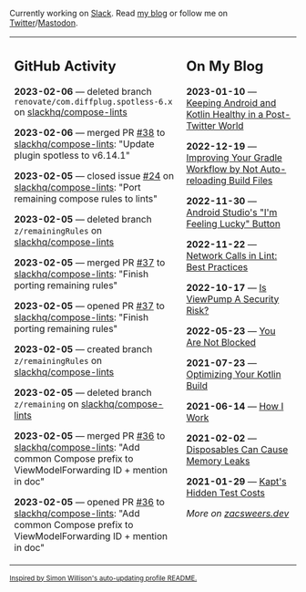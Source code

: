Currently working on [Slack](https://slack.com/). Read [my blog](https://zacsweers.dev/) or follow me on [Twitter](https://twitter.com/ZacSweers)/[Mastodon](https://hachyderm.io/@ZacSweers).

<table><tr><td valign="top" width="60%">

## GitHub Activity
<!-- githubActivity starts -->
**2023-02-06** — deleted branch `renovate/com.diffplug.spotless-6.x` on [slackhq/compose-lints](https://github.com/slackhq/compose-lints)

**2023-02-06** — merged PR [#38](https://github.com/slackhq/compose-lints/pull/38) to [slackhq/compose-lints](https://github.com/slackhq/compose-lints): "Update plugin spotless to v6.14.1"

**2023-02-05** — closed issue [#24](https://github.com/slackhq/compose-lints/issues/24) on [slackhq/compose-lints](https://github.com/slackhq/compose-lints): "Port remaining compose rules to lints"

**2023-02-05** — deleted branch `z/remainingRules` on [slackhq/compose-lints](https://github.com/slackhq/compose-lints)

**2023-02-05** — merged PR [#37](https://github.com/slackhq/compose-lints/pull/37) to [slackhq/compose-lints](https://github.com/slackhq/compose-lints): "Finish porting remaining rules"

**2023-02-05** — opened PR [#37](https://github.com/slackhq/compose-lints/pull/37) to [slackhq/compose-lints](https://github.com/slackhq/compose-lints): "Finish porting remaining rules"

**2023-02-05** — created branch `z/remainingRules` on [slackhq/compose-lints](https://github.com/slackhq/compose-lints)

**2023-02-05** — deleted branch `z/remaining` on [slackhq/compose-lints](https://github.com/slackhq/compose-lints)

**2023-02-05** — merged PR [#36](https://github.com/slackhq/compose-lints/pull/36) to [slackhq/compose-lints](https://github.com/slackhq/compose-lints): "Add common Compose prefix to ViewModelForwarding ID + mention in doc"

**2023-02-05** — opened PR [#36](https://github.com/slackhq/compose-lints/pull/36) to [slackhq/compose-lints](https://github.com/slackhq/compose-lints): "Add common Compose prefix to ViewModelForwarding ID + mention in doc"
<!-- githubActivity ends -->
</td><td valign="top" width="40%">

## On My Blog
<!-- blog starts -->
**2023-01-10** — [Keeping Android and Kotlin Healthy in a Post-Twitter World](https://www.zacsweers.dev/keeping-android-healthy/)

**2022-12-19** — [Improving Your Gradle Workflow by Not Auto-reloading Build Files](https://www.zacsweers.dev/improving-your-workflow-by-not-auto-reloading-build-files/)

**2022-11-30** — [Android Studio's "I'm Feeling Lucky" Button](https://www.zacsweers.dev/android-studios-im-feeling-lucky-button/)

**2022-11-22** — [Network Calls in Lint: Best Practices](https://www.zacsweers.dev/network-calls-in-lint-best-practices/)

**2022-10-17** — [Is ViewPump A Security Risk?](https://www.zacsweers.dev/is-viewpump-a-security-risk/)

**2022-05-23** — [You Are Not Blocked](https://www.zacsweers.dev/you-are-not-blocked/)

**2021-07-23** — [Optimizing Your Kotlin Build](https://www.zacsweers.dev/optimizing-your-kotlin-build/)

**2021-06-14** — [How I Work](https://www.zacsweers.dev/how-i-work/)

**2021-02-02** — [Disposables Can Cause Memory Leaks](https://www.zacsweers.dev/disposables-can-cause-memory-leaks/)

**2021-01-29** — [Kapt's Hidden Test Costs](https://www.zacsweers.dev/kapts-hidden-test-costs/)
<!-- blog ends -->
_More on [zacsweers.dev](https://zacsweers.dev/)_
</td></tr></table>

<sub><a href="https://simonwillison.net/2020/Jul/10/self-updating-profile-readme/">Inspired by Simon Willison's auto-updating profile README.</a></sub>
